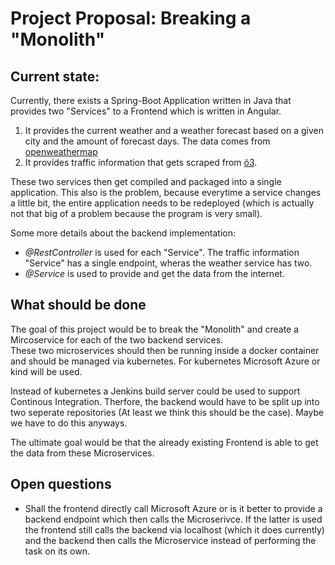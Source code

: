 # Project Proposal: Breaking a "Monolith"

## Current state:
Currently, there exists a Spring-Boot Application written in Java that provides two "Services" to a Frontend which is written in Angular.

   1. It provides the current weather and a weather forecast based on a given city and the amount of forecast days. The data comes from [openweathermap](https://openweathermap.org)
   2. It provides traffic information that gets scraped from [ö3](https://oe3.orf.at/verkehr/).
   
These two services then get compiled and packaged into a single application. This also is the problem, because everytime a service changes a little bit, the entire application needs to be redeployed (which is actually not that big of a problem because the program is very small).

Some more details about the backend implementation:
* _@RestController_ is used for each "Service". The traffic information "Service" has a single endpoint, wheras the weather service has two.
* _@Service_ is used to provide and get the data from the internet.

## What should be done
The goal of this project would be to break the "Monolith" and create a Mircoservice for each of the two backend services.  \
These two microservices should then be running inside a docker container and should be managed via kubernetes. For kubernetes Microsoft Azure or kind will be used.

Instead of kubernetes a Jenkins build server could be used to support Continous Integration. Therfore, the backend would have to be split up into two seperate repositories (At least we think this should be the case). Maybe we have to do this anyways.

The ultimate goal would be that the already existing Frontend is able to get the data from these Microservices. 

## Open questions
* Shall the frontend directly call Microsoft Azure or is it better to provide a backend endpoint which then calls the Microserivce. If the latter is used the frontend still calls the backend via localhost (which it does currently) and the backend then calls the Microservice instead of performing the task on its own.

